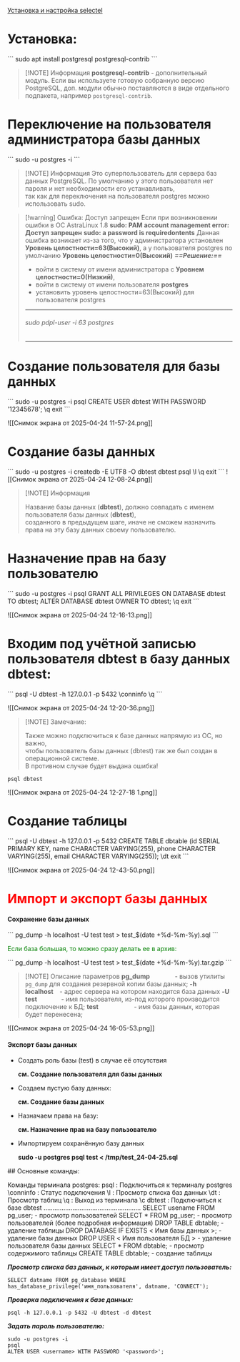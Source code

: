  [Установка и настройка selectel](https://selectel.ru/blog/tutorials/how-to-install-and-use-postgresql-on-ubuntu-20-04/)

<h1>Установка:</h1>
```
sudo apt install postgresql postgresql-contrib
```

> [!NOTE] Информация
> <b>postgresql-contrib</b> - дополнительный модуль.
> Если вы используете готовую собранную версию PostgreSQL, доп. модули обычно поставляются в виде отдельного подпакета, например `postgresql-contrib`.

<h1>Переключение на пользователя администратора базы данных</h1>
```
sudo -u postgres -i
```

> [!NOTE] Информация
> Это суперпользователь для сервера баз данных PostgreSQL. По умолчанию у этого пользователя нет пароля и нет необходимости его устанавливать, <br>так как для переключения на пользователя postgres можно использовать sudo.


> [!warning] Ошибка: Доступ запрещен
> Если при возникновении ошибки в ОС AstraLinux 1.8
> **sudo: PAM account management error: Доступ запрещен**
> **sudo: a password is requiredontents**
> Данная ошибка возникает из-за того, что у администратора установлен **Уровень целостности=63(Высокий)**,
> а у пользователя postgres по умолчанию **Уровень целостности=0(Высокий)**
> ***==Решение:==***
> 	- войти в систему от имени администратора с **Уровнем целостности=0(Низкий)**,
> 	- войти в систему от имени пользователя **postgres**
> 	- установить уровень целостности=63(Высокий) для пользователя postgres
> 	<hr>
> 		<h6>sudo pdpl-user -i 63 postgres</h6>
> 	<hr>
> 

<h1>Создание пользователя для базы данных</h1>
```
sudo -u postgres -i
psql
CREATE USER dbtest WITH PASSWORD '12345678';
\q
exit
```

![[Снимок экрана от 2025-04-24 11-57-24.png]]

<h1> Создание базы данных</h1>
```
sudo -u postgres -i
createdb -E UTF8 -O dbtest dbtest
psql
\l
\q
exit
```
![[Снимок экрана от 2025-04-24 12-08-24.png]]

> [!NOTE] Информация
> 
> Название базы данных (<b>dbtest</b>), должно совпадать с именем пользователя базы данных (<b>dbtest</b>), <br>созданного в предыдущем шаге, иначе не сможем назначить права на эту базу данных своему пользователю.
> 

<h1>Назначение прав на базу пользователю</h1>
```
sudo -u postgres -i
psql
GRANT ALL PRIVILEGES ON DATABASE dbtest TO dbtest;
ALTER DATABASE dbtest OWNER TO dbtest;
\q
exit
```

![[Снимок экрана от 2025-04-24 12-16-13.png]]

<h1>Входим под учётной записью пользователя dbtest в базу данных dbtest:</h1>
```
psql -U dbtest -h 127.0.0.1 -p 5432
\conninfo
\q
```

![[Снимок экрана от 2025-04-24 12-20-36.png]]


> [!NOTE] Замечание:
> <p>Также можно подключиться к базе данных напрямую из ОС, но важно, <br>чтобы пользователь базы данных (dbtest) так же был создан в операционной системе.<br>В противном случае будет выдана ошибка!</p>

```
psql dbtest
```

![[Снимок экрана от 2025-04-24 12-27-18 1.png]]

<h1>Создание таблицы</h1>
```
psql -U dbtest -h 127.0.0.1 -p 5432
CREATE TABLE dbtable (id SERIAL PRIMARY KEY, name CHARACTER VARYING(255), phone CHARACTER VARYING(255), email CHARACTER VARYING(255));
\dt
exit
```

![[Снимок экрана от 2025-04-24 12-43-50.png]]

<h1><font color="red"> Импорт и экспорт базы данных</font></h1>
<h4>Сохранение базы данных</h4>
```
pg_dump -h localhost -U test test > test_$(date +%d-%m-%y).sql
```

<p><font color="green">Если база большая, то можно сразу делать ее в архив:</font></p>
```
pg_dump -h localhost -U test test > test_$(date +%d-%m-%y).tar.gzip 
```

> [!NOTE] Описание параметров
> <b>pg_dump</b>&emsp;&emsp;&emsp;&emsp;- вызов утилиты `pg_dump` для создания резервной копии базы данных;
> <b>-h localhost</b>&emsp;- адрес сервера на котором находится база данных
> <b>-U test</b>&emsp;&ensp;&ensp;&ensp;&ensp;&ensp;&thinsp;&thinsp;- имя пользователя, из-под которого производится подключение к БД;
> <b>test</b>&emsp;&emsp;&emsp;&emsp;&emsp;&ensp;&thinsp;- имя базы данных, которая будет перенесена;

![[Снимок экрана от 2025-04-24 16-05-53.png]]
<h4>Экспорт базы данных</h4>
<ul>
<li>Создать роль базы (test) в случае её отсутствия</li>
<p><b>см. Создание пользователя для базы данных</b></p>
<li>Создаем пустую базу данных:</li>
<p><b>см. Создание базы данных</b></p>
<li>Назначаем права на базу:</li>
<p><b>см. Назначение прав на базу пользователю</b></p>
<li>Импортируем сохранённую базу данных</li>
<p><b>sudo -u postgres psql test < /tmp/test_24-04-25.sql</b></p>
</ul>
## Основные команды:

Команды терминала postgres:
	psql      : Подключиться к терминалу postgres
	\conninfo : Статус подключения
	\l        : Просмотр списка баз данных
	\dt       : Просмотр таблиц
	\q        : Выход из терминала
	\с dbtest : Подключиться к базе dbtest
	......................................................
	SELECT usename FROM pg_user;                  - просмотр пользователей
	SELECT \* FROM pg_user;                        - просмотр пользователей (более подробная информация)
	DROP TABLE dbtable;                           - удаление таблицы
	DROP DATABASE IF EXISTS < Имя базы данных >;  - удаление базы данных
	DROP USER < Имя пользователя БД >             - удаление пользователя базы данных
	SELECT * FROM dbtable;                        - просмотр содержимого таблицы 
	CREATE TABLE dbtable;                         - создание таблицы

***Просмотр списка баз данных, к которым имеет доступ пользователь:***
```
SELECT datname FROM pg_database WHERE has_database_privilege('имя_пользователя', datname, 'CONNECT');
```

***Проверка подключения к базе данных:***
```
psql -h 127.0.0.1 -p 5432 -U dbtest -d dbtest
```

***Задать пароль пользователю:***

```
sudo -u postgres -i
psql
ALTER USER <username> WITH PASSWORD '<password>';
```
